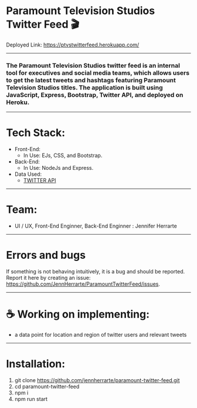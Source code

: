 # Paramount Television Studios Twitter Feed 🎬

Deployed Link: https://ptvstwitterfeed.herokuapp.com/
***
### The Paramount Television Studios twitter feed is an internal tool for executives and social media teams, which allows users to get the latest tweets and hashtags featuring Paramount Television Studios titles. The application is built using JavaScript, Express, Bootstrap, Twitter API, and deployed on Heroku. 
***
# Tech Stack:
-  Front-End:
    -  In Use: EJs, CSS, and Bootstrap.
-  Back-End:
    -  In Use: NodeJs and Express.
 - Data Used:
    -  [TWITTER API](https://developer.twitter.com/en/docs) 
***
# Team:
-  UI / UX, Front-End Enginner, Back-End Enginner : Jennifer Herrarte

***
# Errors and bugs
If something is not behaving intuitively, it is a bug and should be reported. Report it here by creating an issue: https://github.com/JennHerrarte/ParamountTwitterFeed/issues.

***
# ☕ Working on implementing: 
- a data point for location and region of twitter users and relevant tweets 

***
# Installation: 
1. git clone https://github.com/jennherrarte/paramount-twitter-feed.git
2. cd paramount-twitter-feed
3. npm i 
4. npm run start
